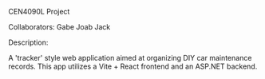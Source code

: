 CEN4090L Project

Collaborators:
  Gabe 
  Joab
  Jack

Description:

  A 'tracker' style web application aimed at organizing DIY car maintenance records. This app utilizes a Vite + React frontend and an ASP.NET backend.
